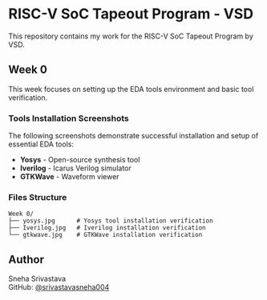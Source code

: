 # RISC-V SoC Tapeout Program - VSD

This repository contains my work for the RISC-V SoC Tapeout Program by VSD.

## Week 0

This week focuses on setting up the EDA tools environment and basic tool verification.

### Tools Installation Screenshots

The following screenshots demonstrate successful installation and setup of essential EDA tools:

- **Yosys** - Open-source synthesis tool
- **Iverilog** - Icarus Verilog simulator  
- **GTKWave** - Waveform viewer

### Files Structure

```
Week 0/
├── yosys.jpg      # Yosys tool installation verification
├── Iverilog.jpg   # Iverilog installation verification
└── gtkwave.jpg    # GTKWave installation verification
```

## Author

Sneha Srivastava  
GitHub: [@srivastavasneha004](https://github.com/srivastavasneha004)
